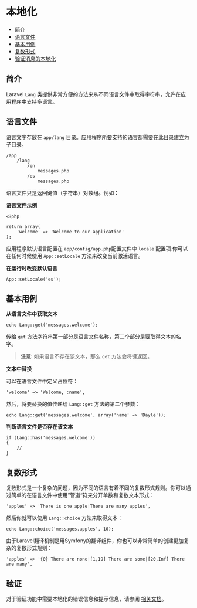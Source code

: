 # 本地化

- [简介](#introduction)
- [语言文件](#language-files)
- [基本用例](#basic-usage)
- [复数形式](#pluralization)
- [验证消息的本地化](#validation)

<a name="introduction"></a>
## 简介

Laravel `Lang` 类提供非常方便的方法来从不同语言文件中取得字符串，允许在应用程序中支持多语言。

<a name="language-files"></a>
## 语言文件

语言文字存放在 `app/lang` 目录。应用程序所要支持的语言都需要在此目录建立为子目录。

	/app
		/lang
			/en
				messages.php
			/es
				messages.php

语言文件只是返回键值（字符串）对数组。例如：

**语言文件示例**

	<?php

	return array(
		'welcome' => 'Welcome to our application'
	);

应用程序默认语言配置在 `app/config/app.php`配置文件中 `locale` 配置项.你可以在任何时候使用 `App::setLocale` 方法来改变当前激活语言。

**在运行时改变默认语言**

	App::setLocale('es');

<a name="basic-usage"></a>
## 基本用例

**从语言文件中获取文本**

	echo Lang::get('messages.welcome');

传给 `get` 方法字符串第一部分是语言文件名称，第二个部分是要取得文本的名字。

> **注意**: 如果语言不存在该文本，那么 `get` 方法会将键返回。

**文本中替换**

可以在语言文件中定义占位符：

	'welcome' => 'Welcome, :name',

然后，将要替换的值传递给 `Lang::get` 方法的第二个参数：

	echo Lang::get('messages.welcome', array('name' => 'Dayle'));

**判断语言文件是否存在该文本**

	if (Lang::has('messages.welcome'))
	{
		//
	}

<a name="pluralization"></a>
## 复数形式

复数形式是一个复杂的问题，因为不同的语言有着不同的复数形式规则。你可以通过简单的在语言文件中使用”管道“符来分开单数和复数文本形式：

	'apples' => 'There is one apple|There are many apples',

然后你就可以使用 `Lang::choice` 方法来取得文本：

	echo Lang::choice('messages.apples', 10);

由于Laravel翻译机制是用Symfony的翻译组件，你也可以非常简单的创建更加复杂的复数形式规则：

	'apples' => '{0} There are none|[1,19] There are some|[20,Inf] There are many',


<a name="validation"></a>
## 验证

对于验证功能中需要本地化的错误信息和提示信息，请参阅 <a href="/docs/validation#localization">相关文档</a>。